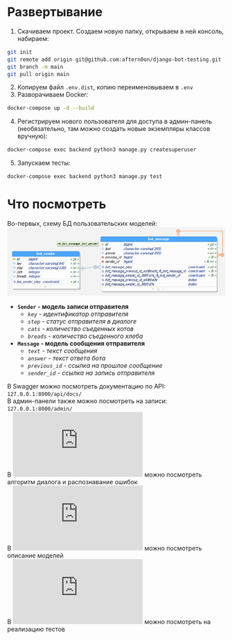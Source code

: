 # Развертывание
1. Скачиваем проект. Создаем новую папку, открываем в ней консоль, набираем:
```bash
git init
git remote add origin git@github.com:aftern0on/django-bot-testing.git
git branch -m main
git pull origin main
```
2. Копируем файл `.env.dist`, копию переименовываем в `.env`
3. Разворачиваем Docker:
```bash
docker-compose up -d --build
```
4. Регистрируем нового пользователя для доступа в админ-панель (необязательно, там можно создать новые экземпляры классов вручную):
```bash
docker-compose exec backend python3 manage.py createsuperuser
```
5. Запускаем тесты:
```bash
docker-compose exec backend python3 manage.py test
```

# Что посмотреть
Во-первых, схему БД пользовательских моделей:
![alt text](https://github.com/aftern0on/django-bot-testing/blob/main/img/db_view.png)
* __`Sender` - модель записи отправителя__
  * _`key` - идентификатор отправителя_
  * _`step` - статус отправителя в диалоге_
  * _`cats` - количество съеденных котов_
  * _`breads` - количество съеденного хлеба_
* __`Message` - модель сообщения отправителя__
  * _`text` - текст сообщения_
  * _`answer` - текст ответа бота_
  * _`previous_id` - ссылка на прошлое сообщение_
  * _`sender_id` - ссылка на запись отправителя_
  
В Swagger можно посмотреть документацию по API: `127.0.0.1:8000/api/docs/`  
В админ-панели также можно посмотреть на записи: `127.0.0.1:8000/admin/`  
В ![backend/apps/util/dialogue.py](https://github.com/aftern0on/django-bot-testing/blob/main/backend/apps/util/dialogue.py) можно посмотреть алгоритм диалога и распознавание ошибок  
В ![backend/apps/bot/models.py](https://github.com/aftern0on/django-bot-testing/blob/main/backend/apps/bot/models.py) можно посмотреть описание моделей  
В ![backend/apps/bot/tests.py](https://github.com/aftern0on/django-bot-testing/blob/main/backend/apps/bot/tests.py) можно посмотреть на реализацию тестов
